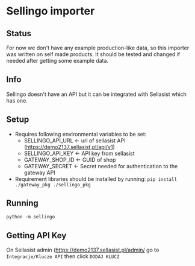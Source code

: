 # Sellingo importer
## Status
For now we don't have any example production-like data,
so this importer was written on self made products.
It should be tested and changed if needed after getting some example data.  
## Info
Sellingo doesn't have an API but it can be integrated with Sellasist which has one. 
## Setup
* Requires following environmental variables to be set:
    * SELLINGO_API_URL <- url of sellasist API (https://demo2137.sellasist.pl/api/v1)
    * SELLINGO_API_KEY <- API key from sellasist
    * GATEWAY_SHOP_ID <- GUID of shop
    * GATEWAY_SECRET <- Secret needed for authentication to the gateway API
* Requirement libraries should be installed by running:
```pip install ./gateway_pkg ./sellingo_pkg```

## Running
```
python -m sellingo
```

## Getting API Key
On Sellasist admin (https://demo2137.sellasist.pl/admin/
go to `Integracje/Klucze API` then click `DODAJ KLUCZ`